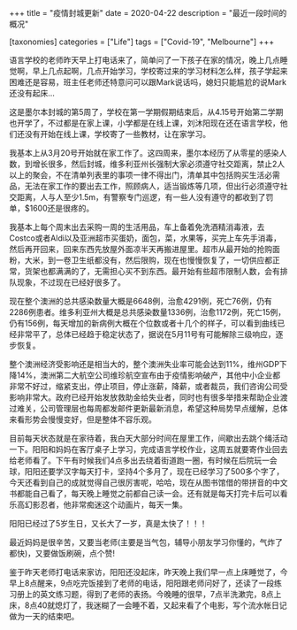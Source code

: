 +++
title = "疫情封城更新"
date = 2020-04-22
description = "最近一段时间的概况"

[taxonomies]
categories = ["Life"]
tags = ["Covid-19", "Melbourne"]
+++

语言学校的老师昨天早上打电话来了，简单问了一下孩子在家的情况，晚上几点睡觉啊，早上几点起啊，几点开始学习，学校寄过来的学习材料怎么样，孩子学起来困难还是容易，班主任老师还特意问可以跟Mark说话吗，媳妇只能尴尬的说Mark还没有起床...

这是墨尔本封城的第5周了，学校在第一学期假期结束后，从4.15号开始第二学期也开学了，不过都是在家上课，小学都是在线上课，刘沐阳现在还在语言学校，他们还没有开始在线上课，学校寄了一些教材，让在家学习。

我基本上从3月20号开始就在家工作了。这四周来，墨尔本经历了从零星的感染人数，到增长很多，然后封城，维多利亚州长强制大家必须遵守社交距离，禁止2人以上的聚会，不在清单列表里的事项一律不得出门，清单其中包括购买生活必需品，无法在家工作的要出去工作，照顾病人，适当锻炼等几项，但出行必须遵守社交距离，人与人至少1.5m，有警察专门巡逻，有一些人没有遵守的都收到了罚单，$1600还是很疼的。

我基本上每个周末出去采购一周的生活用品，车上备着免洗酒精消毒液，去Costco或者Aldi以及亚洲超市买蛋奶，面包，菜，水果等，买完上车先手消毒，然后再开回来，回来东西先放屋外面凉半天再搬进屋里。超市从最开始的抢购面粉，大米，到一卷卫生纸都没有，然后限购，现在也慢慢恢复了，一切供应都正常，货架也都满满的了，无需担心买不到东西。最开始有些超市限制人数，会有排队现象，不过现在已经好很多了。

现在整个澳洲的总共感染数量大概是6648例，治愈4291例，死亡76例，仍有2286例患者。维多利亚州大概是总共感染数量1336例，治愈1172例，死亡15例，仍有156例，每天增加的新病例大概在个位数或者十几个的样子，可以看到曲线已经非常平了，总体已经趋于稳定状态了，据说在5月11号有可能解除三级响应，逐步恢复。

整个澳洲经济受影响还是相当大的，整个澳洲失业率可能会达到11%，维州GDP下降14%，澳洲第二大航空公司维珍航空宣布由于疫情影响破产，其他中小企业都非常不好过，缩紧支出，停止项目，停止涨薪，降薪，或者裁员，我们咨询公司受影响非常大。政府已经开始发放救助金给失业者，同时也有很多举措来帮助企业渡过难关，公司管理层也每周都发邮件更新最新消息，希望这种局势早点缓解，总体来看形势会慢慢变好，但是整体不容乐观。

目前每天状态就是在家待着，我白天大部分时间在屋里工作，间歇出去跳个绳活动一下。阳阳和妈妈在客厅桌子上学习，完成语言学校作业，这周五就要寄作业回去给老师看了。下午有时候我们4点多出去绕着街道跑一圈，有时候在后院玩一会球，阳阳还要学汉字每天打卡，坚持4个多月了，现在已经学习了500多个字了，今天还看到自己的成就觉得自己很厉害呢，哈哈，现在从图书馆借的带拼音的中文书都能自己看了，每天晚上睡觉之前都自己读一会。还有就是每天打完卡后可以看乐高幻影忍者，他非常痴迷这个动画片，每天一集。

阳阳已经过了5岁生日，又长大了一岁，真是太快了！！！

最近妈妈是很辛苦，又要当老师(主要是当气包，辅导小朋友学习你懂的，气炸了都快)，又要做饭刷碗，点个赞!

鉴于昨天老师打电话来家访，阳阳还没起床，昨天晚上我们早一点上床睡觉了，今早上8点醒来，9点吃完饭接到了老师的电话，阳阳跟老师问好了，还读了一段练习册上的英文练习题，得到了老师的表扬。今晚睡的很早，7点半洗漱完，8点上床，8点40就熄灯了，我迷糊了一会睡不着，又起来看了个电影，写个流水帐日记做为一天的结束吧。
